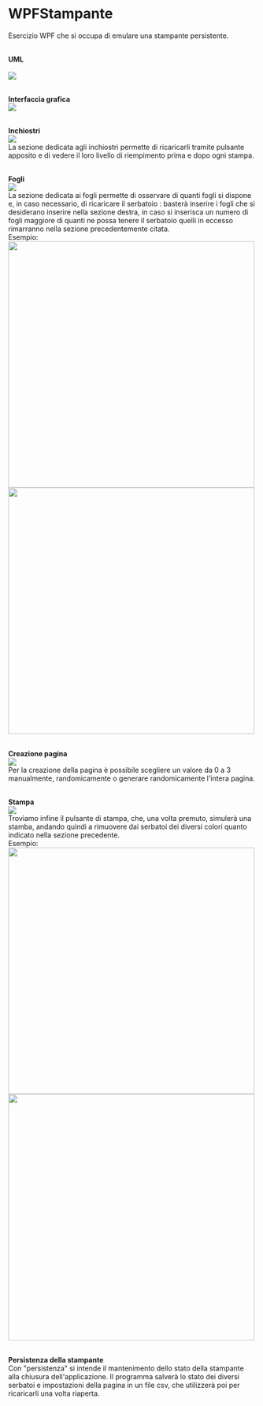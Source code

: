 # WPFStampante
Esercizio WPF che si occupa di emulare una stampante persistente. <br><br>

<b>UML</b> <br><br>
<img src="https://github.com/MichelleMyBad/WPFStampante/assets/127590227/60d17ba5-4133-48fc-92e4-e63b81f58442">
<br><br>


<b>Interfaccia grafica</b> <br>
<img src = "https://github.com/MichelleMyBad/WPFStampante/assets/127590227/f7af4535-3cd9-48a5-8cc1-f3bdefee96b6">
<br><br>

<b>Inchiostri</b> <br>
<img src="https://github.com/MichelleMyBad/WPFStampante/assets/127590227/bfd6c680-b681-4c3d-a82c-e66662fdfac1"><br>
La sezione dedicata agli inchiostri permette di ricaricarli tramite pulsante apposito e di vedere il loro livello di riempimento prima e dopo ogni stampa.
<br><br>

<b>Fogli</b><br>
<img src="https://github.com/MichelleMyBad/WPFStampante/assets/127590227/3f0958f2-f47b-4085-a9b2-baa7f29cc51c"><br>
La sezione dedicata ai fogli permette di osservare di quanti fogli si dispone e, in caso necessario, di ricaricare il serbatoio : basterà inserire i fogli che si desiderano inserire nella sezione destra, in caso si inserisca un numero di fogli maggiore di quanti ne possa tenere il serbatoio quelli in eccesso rimarranno nella sezione precedentemente citata.<br>
Esempio:<br>
<img src="https://github.com/MichelleMyBad/WPFStampante/assets/127590227/787ad060-0cdb-43e5-9fa2-bbf7f025dbc9" width="500">
<img src="https://github.com/MichelleMyBad/WPFStampante/assets/127590227/945a8613-61ee-43f6-84ce-8e4e7d036d51" width="500">
<br><br>

<b>Creazione pagina</b><br>
<img src="https://github.com/MichelleMyBad/WPFStampante/assets/127590227/4de1da86-bdaa-4daa-8c89-261df35e3e34"><br>
Per la creazione della pagina è possibile scegliere un valore da 0 a 3 manualmente, randomicamente o generare randomicamente l'intera pagina.
<br><br>

<b>Stampa</b><br>
<img src="https://github.com/MichelleMyBad/WPFStampante/assets/127590227/bbe43679-2d06-4797-b7ad-b161c0108aaf"><br>
Troviamo infine il pulsante di stampa, che, una volta premuto, simulerà una stamba, andando quindi a rimuovere  dai serbatoi dei diversi colori quanto indicato nella sezione precedente.<br>
Esempio:<br>
<img src="https://github.com/MichelleMyBad/WPFStampante/assets/127590227/c8fa9ba0-d70e-4d0a-9516-20cfddd29dc0" width="500">
<img src="https://github.com/MichelleMyBad/WPFStampante/assets/127590227/024d0e71-72eb-4711-ab91-dcffb1f1db4d" width="500">
<br><br>

<b>Persistenza della stampante</b><br>
Con "persistenza" si intende il mantenimento dello stato della stampante alla chiusura dell'applicazione. Il programma salverà lo stato dei diversi serbatoi e impostazioni della pagina in un file csv, che utilizzerà poi per ricaricarli una volta riaperta.


